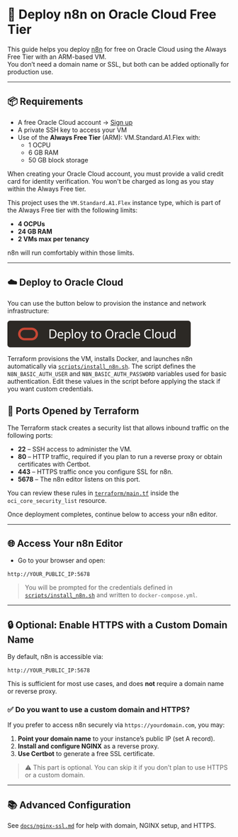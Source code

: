 # 🚀 Deploy n8n on Oracle Cloud Free Tier

This guide helps you deploy [n8n](https://n8n.io) for free on Oracle Cloud using the Always Free Tier with an ARM-based VM.  
You don’t need a domain name or SSL, but both can be added optionally for production use.

---

## 📦 Requirements

- A free Oracle Cloud account → [Sign up](https://www.oracle.com/cloud/free/)
- A private SSH key to access your VM
- Use of the **Always Free Tier** (ARM): VM.Standard.A1.Flex with:
  - 1 OCPU
  - 6 GB RAM
  - 50 GB block storage

When creating your Oracle Cloud account, you must provide a valid credit card for identity verification. You won't be charged as long as you stay within the Always Free tier.

This project uses the `VM.Standard.A1.Flex` instance type, which is part of the Always Free tier with the following limits:
- **4 OCPUs**
- **24 GB RAM**
- **2 VMs max per tenancy**

n8n will run comfortably within those limits.

---

## ☁️ Deploy to Oracle Cloud

You can use the button below to provision the instance and network infrastructure:

[![Deploy to Oracle Cloud](https://github.com/clementalo9/oke_A1/raw/main/images/Deploy2OCI.svg)](https://cloud.oracle.com/resourcemanager/stacks/create?zipUrl=https://github.com/clementalo9/n8n_oci/archive/refs/heads/main.zip)

Terraform provisions the VM, installs Docker, and launches n8n automatically via
[`scripts/install_n8n.sh`](scripts/install_n8n.sh). The script defines the
`N8N_BASIC_AUTH_USER` and `N8N_BASIC_AUTH_PASSWORD` variables used for basic
authentication. Edit these values in the script before applying the stack if you
want custom credentials.

## 🔌 Ports Opened by Terraform

The Terraform stack creates a security list that allows inbound traffic on the following ports:

- **22** – SSH access to administer the VM.
- **80** – HTTP traffic, required if you plan to run a reverse proxy or obtain certificates with Certbot.
- **443** – HTTPS traffic once you configure SSL for n8n.
- **5678** – The n8n editor listens on this port.

You can review these rules in [`terraform/main.tf`](terraform/main.tf) inside the `oci_core_security_list` resource.

Once deployment completes, continue below to access your n8n editor.

---

## 🌐 Access Your n8n Editor

- Go to your browser and open:

```
http://YOUR_PUBLIC_IP:5678
```

> You will be prompted for the credentials defined in
> [`scripts/install_n8n.sh`](scripts/install_n8n.sh) and written to
> `docker-compose.yml`.

---

## 🔒 Optional: Enable HTTPS with a Custom Domain Name

By default, n8n is accessible via:

```
http://YOUR_PUBLIC_IP:5678
```

This is sufficient for most use cases, and does **not** require a domain name or reverse proxy.

### ✅ Do you want to use a custom domain and HTTPS?

If you prefer to access n8n securely via `https://yourdomain.com`, you may:

1. **Point your domain name** to your instance’s public IP (set A record).
2. **Install and configure NGINX** as a reverse proxy.
3. **Use Certbot** to generate a free SSL certificate.

> ⚠️ This part is optional. You can skip it if you don’t plan to use HTTPS or a custom domain.

---

## 📚 Advanced Configuration

See [`docs/nginx-ssl.md`](docs/nginx-ssl.md) for help with domain, NGINX setup, and HTTPS.


